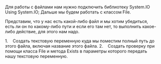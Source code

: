 Для работы с файлами нам нужно подключить библиотеку System.IO
Using System.IO;
Дальше мы будем работать с классом File.

Представим, что у нас есть какой-либо файл и мы хотим убедиться, есть ли он по какому-либо пути и если его там нет, то выполнить какое-либо действие, для этого нам надо.

1.    Создать текстовую переменную куда мы поместим полный путь до этого файла, включая название этого файла.
2.    Создать проверку при помощи класса File и метода Exists в параметры которого передать нашу текстовую переменную.